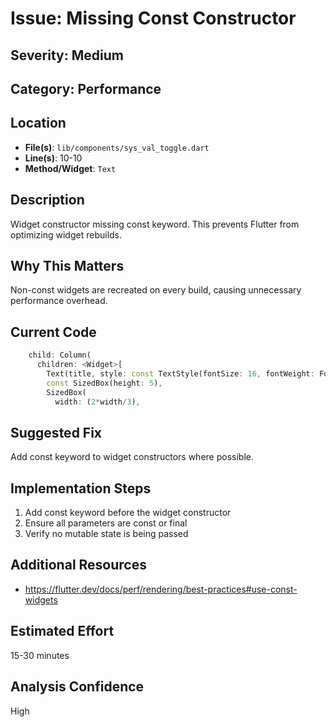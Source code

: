 # Issue: Missing Const Constructor

## Severity: Medium

## Category: Performance

## Location
- **File(s)**: `lib/components/sys_val_toggle.dart`
- **Line(s)**: 10-10
- **Method/Widget**: `Text`

## Description
Widget constructor missing const keyword. This prevents Flutter from optimizing widget rebuilds.

## Why This Matters
Non-const widgets are recreated on every build, causing unnecessary performance overhead.

## Current Code
```dart
    child: Column(
      children: <Widget>[
        Text(title, style: const TextStyle(fontSize: 16, fontWeight: FontWeight.bold, decoration: TextDecoration.underline)),
        const SizedBox(height: 5),
        SizedBox( 
          width: (2*width/3),
```

## Suggested Fix
Add const keyword to widget constructors where possible.

## Implementation Steps
1. Add const keyword before the widget constructor
2. Ensure all parameters are const or final
3. Verify no mutable state is being passed

## Additional Resources
- https://flutter.dev/docs/perf/rendering/best-practices#use-const-widgets

## Estimated Effort
15-30 minutes

## Analysis Confidence
High
